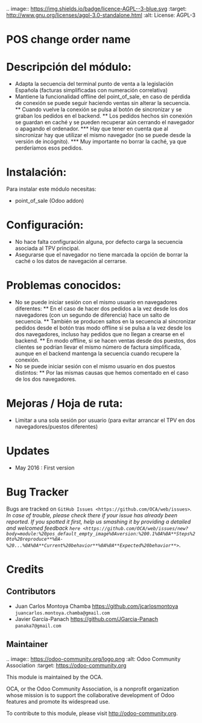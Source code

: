 .. image:: https://img.shields.io/badge/licence-AGPL--3-blue.svg
   :target: http://www.gnu.org/licenses/agpl-3.0-standalone.html
   :alt: License: AGPL-3

POS change order name
=====================

Descripción del módulo:
=======================
* Adapta la secuencia del terminal punto de venta a la legislación Española (facturas simplificadas con numeración correlativa)
* Mantiene la funcionalidad offline del point_of_sale, en caso de pérdida de conexión se puede seguir haciendo ventas sin alterar la secuencia.
** Cuando vuelve la conexión se pulsa al botón de sincronizar y se graban los pedidos en el backend.
** Los pedidos hechos sin conexión se guardan en caché y se pueden recuperar aún cerrando el navegador o apagando el ordenador.
*** Hay que tener en cuenta que al sincronizar hay que utilizar el mismo navegador (no se puede desde la versión de incógnito).
*** Muy importante no borrar la caché, ya que perderíamos esos pedidos.

Instalación:
============
Para instalar este módulo necesitas:
* point_of_sale (Odoo addon)

Configuración:
==============
* No hace falta configuración alguna, por defecto carga la secuencia asociada al TPV principal.
* Asegurarse que el navegador no tiene marcada la opción de borrar la caché o los datos de navegación al cerrarse.

Problemas conocidos:
====================
* No se puede iniciar sesión con el mismo usuario en navegadores diferentes:
** En el caso de hacer dos pedidos a la vez desde los dos navegadores (con un segundo de diferencia) hace un salto de secuencia.
** También se producen saltos en la secuencia al sincronizar pedidos desde el botón tras modo offline si se pulsa a la vez desde los dos navegadores, incluso hay pedidos que no llegan a crearse en el backend.
** En modo offline, si se hacen ventas desde dos puestos, dos clientes se podrían llevar el mismo número de factura simplificada, aunque en el backend mantenga la secuencia cuando recupere la conexión. 
* No se puede iniciar sesión con el mismo usuario en dos puestos distintos:
** Por las mismas causas que hemos comentado en el caso de los dos navegadores.


 Mejoras / Hoja de ruta:
 =======================
 * Limitar a una sola sesión por usuario (para evitar arrancar el TPV en dos navegadores/puestos diferentes)
 

Updates
=======

* May 2016 : First version

Bug Tracker
===========

Bugs are tracked on `GitHub Issues <https://github.com/OCA/web/issues>`_.
In case of trouble, please check there if your issue has already been reported.
If you spotted it first, help us smashing it by providing a detailed and welcomed feedback `here <https://github.com/OCA/web/issues/new?body=module:%20pos_default_empty_image%0Aversion:%200.1%0A%0A**Steps%20to%20reproduce**%0A-%20...%0A%0A**Current%20behavior**%0A%0A**Expected%20behavior**>`_.


Credits
=======

Contributors
------------

* Juan Carlos Montoya Chamba <https://github.com/jcarlosmontoya> `juancarlos.montoya.chamba@gmail.com`
* Javier García-Panach <https://github.com/JGarcia-Panach> `panaka7@gmail.com`


Maintainer
----------

.. image:: https://odoo-community.org/logo.png
   :alt: Odoo Community Association
   :target: https://odoo-community.org

This module is maintained by the OCA.

OCA, or the Odoo Community Association, is a nonprofit organization whose
mission is to support the collaborative development of Odoo features and
promote its widespread use.

To contribute to this module, please visit http://odoo-community.org.